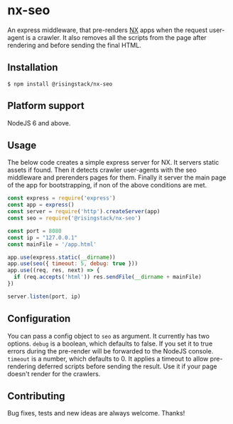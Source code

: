 # nx-seo

An express middleware, that pre-renders [NX](http://nx-nxframework.rhcloud.com/) apps when the request user-agent is a crawler.
It also removes all the scripts from the page after rendering and before sending the final HTML.

## Installation

```
$ npm install @risingstack/nx-seo
```

## Platform support

NodeJS 6 and above.

## Usage

The below code creates a simple express server for NX. It servers static assets if found.
Then it detects crawler user-agents with the seo middleware and prerenders pages for them.
Finally it server the main page of the app for bootstrapping, if non of the above conditions are met.

```js
const express = require('express')
const app = express()
const server = require('http').createServer(app)
const seo = require('@risingstack/nx-seo')

const port = 8080
const ip = "127.0.0.1"
const mainFile = '/app.html'

app.use(express.static(__dirname))
app.use(seo({ timeout: 5, debug: true }))
app.use((req, res, next) => {
  if (req.accepts('html')) res.sendFile(__dirname + mainFile)
})

server.listen(port, ip)
```

## Configuration

You can pass a config object to `seo` as argument. It currently has two options.
`debug` is a boolean, which defaults to false. If you set it to true errors during
the pre-render will be forwarded to the NodeJS console.
`timeout` is a number, which defaults to 0. It applies a timeout to allow pre-rendering deferred
scripts before sending the result. Use it if your page doesn't render for the crawlers.

## Contributing

Bug fixes, tests and new ideas are always welcome. Thanks!
